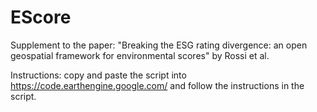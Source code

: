 # EScore
Supplement to the paper: "Breaking the ESG rating divergence: an open geospatial framework for environmental scores" by Rossi et al.

Instructions: copy and paste the script into https://code.earthengine.google.com/ and follow the instructions in the script. 
